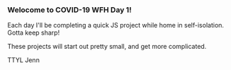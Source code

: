 ### Welocome to COVID-19 WFH Day 1! 

Each day I'll be completing a quick JS project while home in self-isolation.
Gotta keep sharp!

These projects will start out pretty small, and get more complicated. 

TTYL 
Jenn
